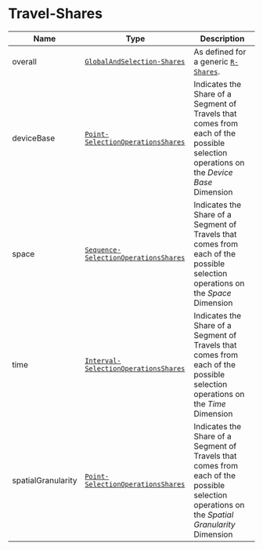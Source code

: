 
# Travel-Shares

Name        |Type      | Description
------------|----------|------------
overall | [`GlobalAndSelection-Shares`](/api/reference/data-models/global-and-selection-share.md) | As defined for a generic [`R-Shares`](/api/reference/data-modelsata-models/r-shares/index.md).
deviceBase | [`Point-SelectionOperationsShares`](/api/reference/data-modelsata-models/g-selection-operation-shares/point.md) | Indicates the Share of a Segment of Travels that comes from each of the possible selection operations on the *Device Base* Dimension
space | [`Sequence-SelectionOperationsShares`](/api/reference/data-modelsata-models/g-selection-operation-shares/sequence.md) | Indicates the Share of a Segment of Travels that comes from each of the possible selection operations on the *Space* Dimension
time | [`Interval-SelectionOperationsShares`](/api/reference/data-modelsata-models/g-selection-operation-shares/interval.md) | Indicates the Share of a Segment of Travels that comes from each of the possible selection operations on the *Time* Dimension
spatialGranularity | [`Point-SelectionOperationsShares`](/api/reference/data-modelsata-models/g-selection-operation-shares/point.md) | Indicates the Share of a Segment of Travels that comes from each of the possible selection operations on the *Spatial Granularity* Dimension
